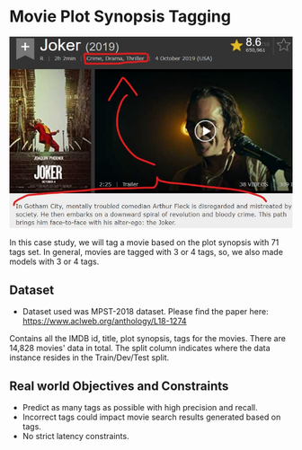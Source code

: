 # Movie Plot Synopsis Tagging

![](image.jpg)

In this case study, we will tag a movie based on the plot synopsis with 71 tags set. In general, movies are tagged with 3 or 4 tags, so, we also made models with 3 or 4 tags.


## Dataset

- Dataset used was MPST-2018 dataset. Please find the paper here: https://www.aclweb.org/anthology/L18-1274

Contains all the IMDB id, title, plot synopsis, tags for the movies. There are 14,828 movies' data in total. The split column indicates where the data instance resides in the Train/Dev/Test split.


## Real world Objectives and Constraints

 - Predict as many tags as possible with high precision and recall.
 - Incorrect tags could impact movie search results generated based on tags.
 - No strict latency constraints.

